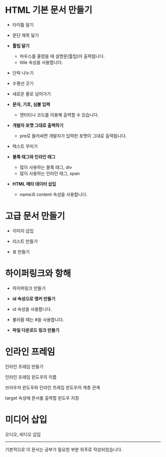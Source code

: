 # HTML 기본 문서 만들기
- 타이틀 달기

- 문단 제목 달기

- <strong>툴팁 달기</strong>
  - 마우스를 올렸을 때 설명문(툴팁)이 출력됩니다.
  - title 속성을 사용합니다.

- 단락 나누기

- 수평선 긋기

- 새로운 줄로 넘어가기

- <strong>문자, 기호, 심볼 입력</strong>
  - 엔터티나 코드를 이용해 출력할 수 있습니다.

- <strong>개발자 포맷 그대로 출력하기</strong>
  - pre로 둘러싸면 개발자가 입력한 포맷이 그대로 출력됩니다.

- 텍스트 꾸미기

- <strong>블록 태그와 인라인 태그</strong>
  - 많이 사용하는 블록 태그, div
  - 많이 사용하는 인라인 태그, span

- <strong>HTML 메타 데이터 삽입</strong>
  - name과 content 속성을 사용합니다.

# 고급 문서 만들기
- 이미지 삽입

- 리스트 만들기

- 표 만들기

# 하이퍼링크와 항해
- 하이퍼링크 만들기

- <strong>id 속성으로 앵커 만들기</strong>
 - id 속성을 사용합니다.
 - 불러올 때는 #을 사용합니다.

- <strong>파일 다운로드 링크 만들기</strong>

# 인라인 프레임
인라인 프레임 만들기

인라인 프레임 윈도우의 이름

브라우저 윈도우와 인라인 프레임 윈도우의 계층 관계

target 속성에 문서를 출력할 윈도우 지정

# 미디어 삽입
오디오, 비디오 삽입

----------
기본적으로 이 문서는 공부가 필요한 부분 위주로 작성되었습니다.
